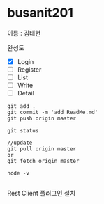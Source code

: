 # busanit201

이름 : 김태현

완성도
- [x] Login
- [ ] Register
- [ ] List
- [ ] Write
- [ ] Detail

```
git add .
git commit -m 'add ReadMe.md'
git push origin master

git status

//update
git pull origin master
or
git fetch origin master
```

```
node -v


```

Rest Client 플러그인 설치